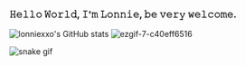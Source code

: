 ### 𝙷𝚎𝚕𝚕𝚘 𝚆𝚘𝚛𝚕𝚍, 𝙸'𝚖 𝙻𝚘𝚗𝚗𝚒𝚎, 𝚋𝚎 𝚟𝚎𝚛𝚢 𝚠𝚎𝚕𝚌𝚘𝚖𝚎.

![lonniexxo's GitHub stats](https://github-readme-stats.vercel.app/api?username=lonniexxo&show_icons=true&theme=dracula) ![ezgif-7-c40eff6516](https://github.com/lonniexxo/lonniexxo/assets/169906372/e99d1a71-e4ba-43d7-915d-27d942db9877)

 ![snake gif](https://github.com/your-user-name/your-user-name/blob/output/github-contribution-grid-snake.gif)

